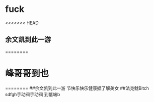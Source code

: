 # fuck
<<<<<<< HEAD
## 余文凯到此一游

========
# 峰哥哥到也  

========
##余文凯到此一游
节快乐快乐健康据了解美女
##法克鱿Bitch
sdfgh手动阀手动阀 到低端b